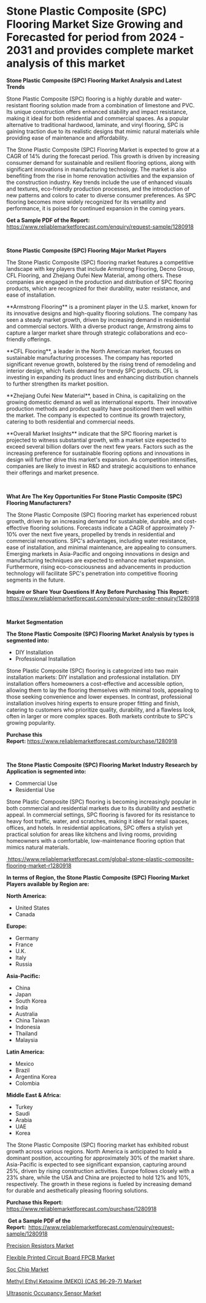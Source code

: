 <p><h1>Stone Plastic Composite (SPC) Flooring Market Size Growing and Forecasted for period from 2024 - 2031 and provides complete market analysis of this market</h1></p><p><strong>Stone Plastic Composite (SPC) Flooring Market Analysis and Latest Trends</strong></p>
<p><p>Stone Plastic Composite (SPC) flooring is a highly durable and water-resistant flooring solution made from a combination of limestone and PVC. Its unique construction offers enhanced stability and impact resistance, making it ideal for both residential and commercial spaces. As a popular alternative to traditional hardwood, laminate, and vinyl flooring, SPC is gaining traction due to its realistic designs that mimic natural materials while providing ease of maintenance and affordability.</p><p>The Stone Plastic Composite (SPC) Flooring Market is expected to grow at a CAGR of 14% during the forecast period. This growth is driven by increasing consumer demand for sustainable and resilient flooring options, along with significant innovations in manufacturing technology. The market is also benefiting from the rise in home renovation activities and the expansion of the construction industry. Key trends include the use of enhanced visuals and textures, eco-friendly production processes, and the introduction of new patterns and colors to cater to diverse consumer preferences. As SPC flooring becomes more widely recognized for its versatility and performance, it is poised for continued expansion in the coming years.</p></p>
<p><strong>Get a Sample PDF of the Report:&nbsp;</strong> <a href="https://www.reliablemarketforecast.com/enquiry/request-sample/1280918?utm_campaign=1127&utm_medium=2&utm_source=Github&utm_content=ia&utm_term=30092024&utm_id=stone-plastic-composite-spc-flooring">https://www.reliablemarketforecast.com/enquiry/request-sample/1280918</a></p>
<p>&nbsp;</p>
<p><strong>Stone Plastic Composite (SPC) Flooring Major Market Players</strong></p>
<p><p>The Stone Plastic Composite (SPC) flooring market features a competitive landscape with key players that include Armstrong Flooring, Decno Group, CFL Flooring, and Zhejiang Oufei New Material, among others. These companies are engaged in the production and distribution of SPC flooring products, which are recognized for their durability, water resistance, and ease of installation.</p><p>**Armstrong Flooring** is a prominent player in the U.S. market, known for its innovative designs and high-quality flooring solutions. The company has seen a steady market growth, driven by increasing demand in residential and commercial sectors. With a diverse product range, Armstrong aims to capture a larger market share through strategic collaborations and eco-friendly offerings.</p><p>**CFL Flooring**, a leader in the North American market, focuses on sustainable manufacturing processes. The company has reported significant revenue growth, bolstered by the rising trend of remodeling and interior design, which fuels demand for trendy SPC products. CFL is investing in expanding its product lines and enhancing distribution channels to further strengthen its market position.</p><p>**Zhejiang Oufei New Material**, based in China, is capitalizing on the growing domestic demand as well as international exports. Their innovative production methods and product quality have positioned them well within the market. The company is expected to continue its growth trajectory, catering to both residential and commercial needs.</p><p>**Overall Market Insights** indicate that the SPC flooring market is projected to witness substantial growth, with a market size expected to exceed several billion dollars over the next few years. Factors such as the increasing preference for sustainable flooring options and innovations in design will further drive this market's expansion. As competition intensifies, companies are likely to invest in R&D and strategic acquisitions to enhance their offerings and market presence.</p></p>
<p>&nbsp;</p>
<p><strong>What Are The Key Opportunities For Stone Plastic Composite (SPC) Flooring Manufacturers?</strong></p>
<p><p>The Stone Plastic Composite (SPC) flooring market has experienced robust growth, driven by an increasing demand for sustainable, durable, and cost-effective flooring solutions. Forecasts indicate a CAGR of approximately 7-10% over the next five years, propelled by trends in residential and commercial renovations. SPC's advantages, including water resistance, ease of installation, and minimal maintenance, are appealing to consumers. Emerging markets in Asia-Pacific and ongoing innovations in design and manufacturing techniques are expected to enhance market expansion. Furthermore, rising eco-consciousness and advancements in production technology will facilitate SPC's penetration into competitive flooring segments in the future.</p></p>
<p><strong>Inquire or Share Your Questions If Any Before Purchasing This Report:</strong> <a href="https://www.reliablemarketforecast.com/enquiry/pre-order-enquiry/1280918?utm_campaign=1127&utm_medium=2&utm_source=Github&utm_content=ia&utm_term=30092024&utm_id=stone-plastic-composite-spc-flooring">https://www.reliablemarketforecast.com/enquiry/pre-order-enquiry/1280918</a></p>
<p>&nbsp;</p>
<p><strong>Market Segmentation</strong></p>
<p><strong>The Stone Plastic Composite (SPC) Flooring Market Analysis by types is segmented into:</strong></p>
<p><ul><li>DIY Installation</li><li>Professional Installation</li></ul></p>
<p><p>Stone Plastic Composite (SPC) flooring is categorized into two main installation markets: DIY installation and professional installation. DIY installation offers homeowners a cost-effective and accessible option, allowing them to lay the flooring themselves with minimal tools, appealing to those seeking convenience and lower expenses. In contrast, professional installation involves hiring experts to ensure proper fitting and finish, catering to customers who prioritize quality, durability, and a flawless look, often in larger or more complex spaces. Both markets contribute to SPC's growing popularity.</p></p>
<p><strong>Purchase this Report:&nbsp;</strong><a href="https://www.reliablemarketforecast.com/purchase/1280918?utm_campaign=1127&utm_medium=2&utm_source=Github&utm_content=ia&utm_term=30092024&utm_id=stone-plastic-composite-spc-flooring">https://www.reliablemarketforecast.com/purchase/1280918</a></p>
<p>&nbsp;</p>
<p><strong>The Stone Plastic Composite (SPC) Flooring Market Industry Research by Application is segmented into:</strong></p>
<p><ul><li>Commercial Use</li><li>Residential Use</li></ul></p>
<p><p>Stone Plastic Composite (SPC) flooring is becoming increasingly popular in both commercial and residential markets due to its durability and aesthetic appeal. In commercial settings, SPC flooring is favored for its resistance to heavy foot traffic, water, and scratches, making it ideal for retail spaces, offices, and hotels. In residential applications, SPC offers a stylish yet practical solution for areas like kitchens and living rooms, providing homeowners with a comfortable, low-maintenance flooring option that mimics natural materials.</p></p>
<p><a href="https://www.reliablemarketforecast.com/global-stone-plastic-composite-flooring-market-r1280918?utm_campaign=1127&utm_medium=2&utm_source=Github&utm_content=ia&utm_term=30092024&utm_id=stone-plastic-composite-spc-flooring">&nbsp;https://www.reliablemarketforecast.com/global-stone-plastic-composite-flooring-market-r1280918</a></p>
<p><strong>In terms of Region, the Stone Plastic Composite (SPC) Flooring Market Players available by Region are:</strong></p>
<p>
    <p> <strong> North America: </strong>
        <ul>
            <li>United States</li>
            <li>Canada</li>
        </ul>
        </p> 
    <p> <strong> Europe: </strong>
        <ul>
            <li>Germany</li>
            <li>France</li>
            <li>U.K.</li>
            <li>Italy</li>
            <li>Russia</li>
        </ul>
        </p> 
    <p> <strong> Asia-Pacific: </strong>
        <ul>
            <li>China</li>
            <li>Japan</li>
            <li>South Korea</li>
            <li>India</li>
            <li>Australia</li>
            <li>China Taiwan</li>
            <li>Indonesia</li>
            <li>Thailand</li>
            <li>Malaysia</li>
        </ul>
        </p> 
    <p> <strong> Latin America: </strong>
        <ul>
            <li>Mexico</li>
            <li>Brazil</li>
            <li>Argentina Korea</li>
            <li>Colombia</li>
        </ul>
        </p> 
    <p> <strong> Middle East & Africa: </strong>
        <ul>
            <li>Turkey</li>
            <li>Saudi</li>
            <li>Arabia</li>
            <li>UAE</li>
            <li>Korea</li>
        </ul>
    </p>
    </p>
<p><p>The Stone Plastic Composite (SPC) flooring market has exhibited robust growth across various regions. North America is anticipated to hold a dominant position, accounting for approximately 30% of the market share. Asia-Pacific is expected to see significant expansion, capturing around 25%, driven by rising construction activities. Europe follows closely with a 23% share, while the USA and China are projected to hold 12% and 10%, respectively. The growth in these regions is fueled by increasing demand for durable and aesthetically pleasing flooring solutions.</p></p>
<p><strong>Purchase this Report: </strong><a href="https://www.reliablemarketforecast.com/purchase/1280918?utm_campaign=1127&utm_medium=2&utm_source=Github&utm_content=ia&utm_term=30092024&utm_id=stone-plastic-composite-spc-flooring">https://www.reliablemarketforecast.com/purchase/1280918</a></p>
<p>&nbsp;<strong>Get a Sample PDF of the Report:&nbsp;&nbsp;</strong><a href="https://www.reliablemarketforecast.com/enquiry/request-sample/1280918?utm_campaign=1127&utm_medium=2&utm_source=Github&utm_content=ia&utm_term=30092024&utm_id=stone-plastic-composite-spc-flooring">https://www.reliablemarketforecast.com/enquiry/request-sample/1280918</a></p>
<p><strong></strong></p>
<p><p><a href="https://issuu.com/reportprime-2/docs/precision-resistors-market-size-203_df0e2cbeed89b2?utm_campaign=1127&utm_medium=2&utm_source=Github&utm_content=ia&utm_term=30092024&utm_id=stone-plastic-composite-spc-flooring">Precision Resistors Market</a></p><p><a href="https://issuu.com/reportprime-2/docs/flexible-printed-circuit-board-fpcb_32cd21510e4590?utm_campaign=1127&utm_medium=2&utm_source=Github&utm_content=ia&utm_term=30092024&utm_id=stone-plastic-composite-spc-flooring">Flexible Printed Circuit Board FPCB Market</a></p><p><a href="https://www.linkedin.com/pulse/market-forecasting-change-global-soc-chip-dynamics-future-kqnre?utm_campaign=1127&utm_medium=2&utm_source=Github&utm_content=ia&utm_term=30092024&utm_id=stone-plastic-composite-spc-flooring">Soc Chip Market</a></p><p><a href="https://github.com/nicoletavirag/Market-Research-Report-List-5/blob/main/methyl-ethyl-ketoxime-meko-cas-96-29-7-market.md?utm_campaign=1127&utm_medium=2&utm_source=Github&utm_content=ia&utm_term=30092024&utm_id=stone-plastic-composite-spc-flooring">Methyl Ethyl Ketoxime (MEKO) (CAS 96-29-7) Market</a></p><p><a href="https://www.linkedin.com/pulse/global-ultrasonic-occupancy-sensor-industry-types-applications-lpuwe?utm_campaign=1127&utm_medium=2&utm_source=Github&utm_content=ia&utm_term=30092024&utm_id=stone-plastic-composite-spc-flooring">Ultrasonic Occupancy Sensor Market</a></p></p>